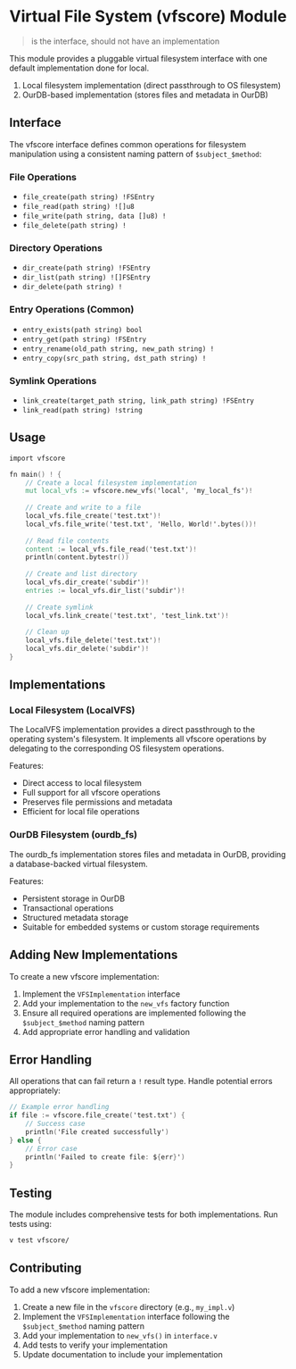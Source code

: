 # Virtual File System (vfscore) Module

> is the interface, should not have an implementation

This module provides a pluggable virtual filesystem interface with one default implementation done for local.

1. Local filesystem implementation (direct passthrough to OS filesystem)
2. OurDB-based implementation (stores files and metadata in OurDB)

## Interface

The vfscore interface defines common operations for filesystem manipulation using a consistent naming pattern of `$subject_$method`:

### File Operations
- `file_create(path string) !FSEntry`
- `file_read(path string) ![]u8`
- `file_write(path string, data []u8) !`
- `file_delete(path string) !`

### Directory Operations
- `dir_create(path string) !FSEntry`
- `dir_list(path string) ![]FSEntry`
- `dir_delete(path string) !`

### Entry Operations (Common)
- `entry_exists(path string) bool`
- `entry_get(path string) !FSEntry`
- `entry_rename(old_path string, new_path string) !`
- `entry_copy(src_path string, dst_path string) !`

### Symlink Operations
- `link_create(target_path string, link_path string) !FSEntry`
- `link_read(path string) !string`

## Usage

```v
import vfscore

fn main() ! {
    // Create a local filesystem implementation
    mut local_vfs := vfscore.new_vfs('local', 'my_local_fs')!
    
    // Create and write to a file
    local_vfs.file_create('test.txt')!
    local_vfs.file_write('test.txt', 'Hello, World!'.bytes())!
    
    // Read file contents
    content := local_vfs.file_read('test.txt')!
    println(content.bytestr())
    
    // Create and list directory
    local_vfs.dir_create('subdir')!
    entries := local_vfs.dir_list('subdir')!
    
    // Create symlink
    local_vfs.link_create('test.txt', 'test_link.txt')!
    
    // Clean up
    local_vfs.file_delete('test.txt')!
    local_vfs.dir_delete('subdir')!
}
```

## Implementations

### Local Filesystem (LocalVFS)

The LocalVFS implementation provides a direct passthrough to the operating system's filesystem. It implements all vfscore operations by delegating to the corresponding OS filesystem operations.

Features:
- Direct access to local filesystem
- Full support for all vfscore operations
- Preserves file permissions and metadata
- Efficient for local file operations

### OurDB Filesystem (ourdb_fs)

The ourdb_fs implementation stores files and metadata in OurDB, providing a database-backed virtual filesystem.

Features:
- Persistent storage in OurDB
- Transactional operations
- Structured metadata storage
- Suitable for embedded systems or custom storage requirements

## Adding New Implementations

To create a new vfscore implementation:

1. Implement the `VFSImplementation` interface
2. Add your implementation to the `new_vfs` factory function
3. Ensure all required operations are implemented following the `$subject_$method` naming pattern
4. Add appropriate error handling and validation

## Error Handling

All operations that can fail return a `!` result type. Handle potential errors appropriately:

```v
// Example error handling
if file := vfscore.file_create('test.txt') {
    // Success case
    println('File created successfully')
} else {
    // Error case
    println('Failed to create file: ${err}')
}
```

## Testing

The module includes comprehensive tests for both implementations. Run tests using:

```bash
v test vfscore/
```

## Contributing

To add a new vfscore implementation:

1. Create a new file in the `vfscore` directory (e.g., `my_impl.v`)
2. Implement the `VFSImplementation` interface following the `$subject_$method` naming pattern
3. Add your implementation to `new_vfs()` in `interface.v`
4. Add tests to verify your implementation
5. Update documentation to include your implementation
